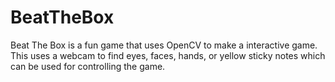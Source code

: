 # BeatTheBox

Beat The Box is a fun game that uses OpenCV to make a interactive game. This uses a webcam to find eyes, faces, hands, or yellow sticky notes which can be used for controlling the game.
